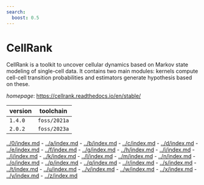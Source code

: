 ```yaml
---
search:
  boost: 0.5
---
```

# CellRank

CellRank is a toolkit to uncover cellular dynamics based on  Markov state modeling of single-cell data.  It contains two main modules: kernels compute cell-cell transition probabilities and estimators generate hypothesis based on these.

*homepage*: <https://cellrank.readthedocs.io/en/stable/>

version | toolchain
--------|----------
``1.4.0`` | ``foss/2021a``
``2.0.2`` | ``foss/2023a``

[../0/index.md](0) - [../a/index.md](a) - [../b/index.md](b) - [../c/index.md](c) - [../d/index.md](d) - [../e/index.md](e) - [../f/index.md](f) - [../g/index.md](g) - [../h/index.md](h) - [../i/index.md](i) - [../j/index.md](j) - [../k/index.md](k) - [../l/index.md](l) - [../m/index.md](m) - [../n/index.md](n) - [../o/index.md](o) - [../p/index.md](p) - [../q/index.md](q) - [../r/index.md](r) - [../s/index.md](s) - [../t/index.md](t) - [../u/index.md](u) - [../v/index.md](v) - [../w/index.md](w) - [../x/index.md](x) - [../y/index.md](y) - [../z/index.md](z)

